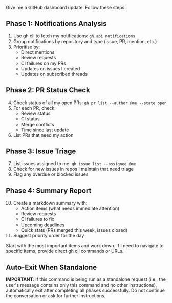 Give me a GitHub dashboard update. Follow these steps:

## Phase 1: Notifications Analysis
1. Use gh cli to fetch my notifications: `gh api notifications`
2. Group notifications by repository and type (issue, PR, mention, etc.)
3. Prioritise by:
   - Direct mentions
   - Review requests
   - CI failures on my PRs
   - Updates on issues I created
   - Updates on subscribed threads

## Phase 2: PR Status Check
4. Check status of all my open PRs: `gh pr list --author @me --state open`
5. For each PR, check:
   - Review status
   - CI status
   - Merge conflicts
   - Time since last update
6. List PRs that need my action

## Phase 3: Issue Triage
7. List issues assigned to me: `gh issue list --assignee @me`
8. Check for new issues in repos I maintain that need triage
9. Flag any overdue or blocked issues

## Phase 4: Summary Report
10. Create a markdown summary with:
    - Action items (what needs immediate attention)
    - Review requests
    - CI failures to fix
    - Upcoming deadlines
    - Quick stats (PRs merged this week, issues closed)
11. Suggest priority order for the day

Start with the most important items and work down. If I need to navigate to specific items, provide direct gh cli commands or URLs.

## Auto-Exit When Standalone
**IMPORTANT**: If this command is being run as a standalone request (i.e., the user's message contains only this command and no other instructions), automatically exit after completing all phases successfully. Do not continue the conversation or ask for further instructions.